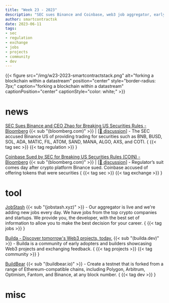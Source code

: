 ```yaml
---
title: "Week 23 - 2023"
description: "SEC sues Binance and Coinbase, web3 job aggregator, early adopter project showcase, and create testnet from a fork of mainnet."
author: smartcontractsk
date: 2023-06-11
tags:
- sec
- regulation
- exchange
- jobs
- projects
- community
- dev
---
```


{{< figure src="/img/w23-2023-smartcontractstack.png" alt="forking a blockchain within a datastream" position="center" style="border-radius: 7px;" caption="forking a blockchain within a datastream" captionPosition="center" captionStyle="color: white;" >}}

# news

[SEC Sues Binance and CEO Zhao for Breaking US Securities Rules - Bloomberg](https://www.bloomberg.com/news/articles/2023-06-05/sec-sues-binance-and-ceo-zhao-for-breaking-us-securities-rules) {{< sub "(bloomberg.com)" >}} | [[:speech_balloon: discussion](https://news.ycombinator.com/item?id=36197353)] - The SEC accused Binance US of providing trading for securities such as BNB, BUSD, SOL, ADA, MATIC, FIL, ATOM, SAND, MANA, ALGO, AXS, and COTI. { {{< tag sec >}} {{< tag regulation >}} }

[Coinbase Sued by SEC for Breaking US Securities Rules (COIN) - Bloomberg](https://www.bloomberg.com/news/articles/2023-06-06/coinbase-sued-by-sec-for-breaking-us-securities-rules) {{< sub "(bloomberg.com)" >}} | [[:speech_balloon: discussion](https://news.ycombinator.com/item?id=36211567)] - Regulator’s suit comes day after crypto platform Binance sued. Coinbase accused of offering tokens that were securities { {{< tag sec >}} {{< tag exchange >}} }

# tool

[JobStash](https://www.jobstash.xyz/) {{< sub "(jobstash.xyz)" >}} - Our aggregator is live and we're adding new jobs every day. We have jobs from the top crypto companies and startups. We provide you, the developer, with the best set of information to allow you to make the best decision for your career. { {{< tag jobs >}} }

[Builda - Discover tomorrow's Web3 projects, today.](https://builda.dev/) {{< sub "(builda.dev)" >}} - Builda is a community of early adopters and builders showcasing Web3 projects and exchanging feedback. { {{< tag projects >}} {{< tag community >}} }

[BuildBear](https://www.buildbear.io/) {{< sub "(buildbear.io)" >}} - Create a testnet that is forked from a range of Ethereum-compatible chains, including Polygon, Arbitrum, Optimism, Fantom, and Binance, at any block number. { {{< tag dev >}} }

# misc

